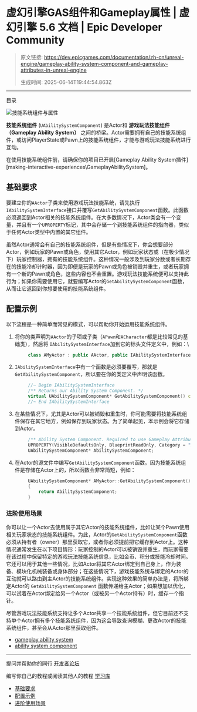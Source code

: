 # 虚幻引擎GAS组件和Gameplay属性 | 虚幻引擎 5.6 文档 | Epic Developer Community

> 原文链接: https://dev.epicgames.com/documentation/zh-cn/unreal-engine/gameplay-ability-system-component-and-gameplay-attributes-in-unreal-engine
> 
> 生成时间: 2025-06-14T19:44:54.863Z

---

目录

![技能系统组件与属性](https://dev.epicgames.com/community/api/documentation/image/dc8ec966-8a22-4f8a-be4e-ee9061b6566f?resizing_type=fill&width=1920&height=335)

**技能系统组件** (`UAbilitySystemComponent`) 是Actor和 **游戏玩法技能组件（Gameplay Ability System）** 之间的桥梁。Actor需要拥有自己的技能系统组件，或访问PlayerState或Pawn上的技能系统组件，才能与游戏玩法技能系统进行互动。

在使用技能系统组件前，请确保你的项目已开启\[Gameplay Ability System插件\]\[making-interactive-experiences\\GameplayAbilitySystem\]。

## 基础要求

要建立你的`AActor`子类来使用游戏玩法技能系统，请先执行`IAbilitySystemInterface`接口并覆写`GetAbilitySystemComponent`函数。此函数必须返回到Actor相关的技能系统组件。在大多数情况下，Actor类会有一个变量，并且有一个`UPROPERTY`标记，其中会存储一个到技能系统组件的指向器，类似于任何Actor类型中内置的其它组件。

虽然Actor通常会有自己的技能系统组件，但是有些情况下，你会想要部分Actor，例如玩家的Pawn或角色，使用其它Actor，例如玩家状态或（在极少情况下）玩家控制器，拥有的技能系统组件。这种情况一般涉及到玩家分数或者长期存在的技能冷却计时器，因为即便是玩家的Pawn或角色被销毁并重生，或者玩家拥有一个新的Pawn或角色，这些内容也不会重置。游戏玩法技能系统便可以支持此行为；如果你需要使用它，就要编写Actor的`GetAbilitySystemComponent`函数，从而让它返回到你想要使用的技能系统组件。

## 配置示例

以下流程是一种简单而常见的模式，可以帮助你开始运用技能系统组件。

1.  将你的类声明为`AActor`的子项或子类（`APawn`和`ACharacter`都是比较常见的基础类），然后将 `IAbilitySystemInterface`加到它的标头文件定义中，例如：\\
    
    ```cpp
         class AMyActor : public AActor, public IAbilitySystemInterface
    ```
    
2.  `IAbilitySystemInterface`中有一个函数是必须要覆写，那就是`GetAbilitySystemComponent`，所以要在你的类定义中声明该函数。
    
    ```cpp
         //~ Begin IAbilitySystemInterface
         /** Returns our Ability System Component. */
         virtual UAbilitySystemComponent* GetAbilitySystemComponent() const override;
         //~ End IAbilitySystemInterface
    ```
    
3.  在某些情况下，尤其是Actor可以被销毁和重生时，你可能需要将技能系统组件保存在其它地方，例如保存到玩家状态。为了简单起见，本示例会将它存储到Actor。
    
    ```cpp
         /** Ability System Component. Required to use Gameplay Attributes and Gameplay Abilities. */
         UPROPERTY(VisibleDefaultsOnly, BlueprintReadOnly, Category = "Abilities")
         UAbilitySystemComponent* AbilitySystemComponent;
    ```
    
4.  在Actor的源文件中编写`GetAbilitySystemComponent`函数。因为技能系统组件是存储在Actor上的，所以函数会非常简短，例如：
    
    ```cpp
         UAbilitySystemComponent* AMyActor::GetAbilitySystemComponent() const
         {
             return AbilitySystemComponent;
         }
    ```
    

### 进阶使用场景

你可以让一个Actor去使用属于其它Actor的技能系统组件，比如让某个Pawn使用相关玩家状态的技能系统组件。为此，Actor的`GetAbilitySystemComponent`函数必须从持有者（owner）那里获取它，或者你必须提前把它缓存到Actor上。这种情况通常发生在以下项目情形：玩家控制的Actor可以被销毁并重生，而玩家需要在该过程中保留特定的游戏玩法技能系统信息，比如金币、积分或技能冷却时间。它还可以用于其他一些情况，比如Actor将其它Actor绑定到自己身上，作为装备、模块化机械装备或身体部分；在这些情况下，游戏技能系统与绑定的Actor的互动就可以路由到主Actor的技能系统组件。实现这种效果的简单办法是，将所绑定Actor的 `GetAbilitySystemComponent` 函数传递给主Actor；如果想加以优化，可以试着在Actor绑定给另一个Actor（或被另一个Actor持有）时，缓存一个指针。

尽管游戏玩法技能系统支持让多个Actor共享一个技能系统组件，但它目前还不支持单个Actor拥有多个技能系统组件，因为这会导致查询模糊、更改Actor的技能系统组件，甚至会从Actor那里获取组件。

-   [gameplay ability system](https://dev.epicgames.com/community/search?query=gameplay%20ability%20system)
-   [ability system component](https://dev.epicgames.com/community/search?query=ability%20system%20component)

* * *

提问并帮助你的同行 [开发者论坛](https://forums.unrealengine.com/categories?tag=unreal-engine)

编写你自己的教程或阅读其他人的教程 [学习库](https://dev.epicgames.com/community/unreal-engine/learning)

-   [基础要求](/documentation/zh-cn/unreal-engine/gameplay-ability-system-component-and-gameplay-attributes-in-unreal-engine#%E5%9F%BA%E7%A1%80%E8%A6%81%E6%B1%82)
-   [配置示例](/documentation/zh-cn/unreal-engine/gameplay-ability-system-component-and-gameplay-attributes-in-unreal-engine#%E9%85%8D%E7%BD%AE%E7%A4%BA%E4%BE%8B)
-   [进阶使用场景](/documentation/zh-cn/unreal-engine/gameplay-ability-system-component-and-gameplay-attributes-in-unreal-engine#%E8%BF%9B%E9%98%B6%E4%BD%BF%E7%94%A8%E5%9C%BA%E6%99%AF)
